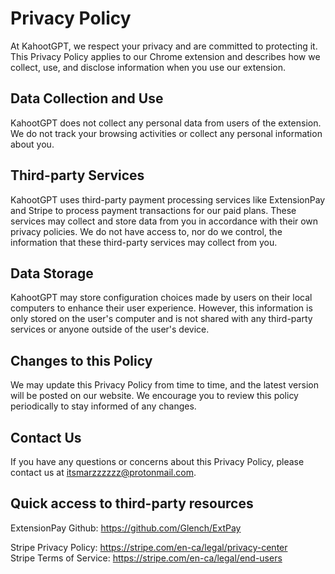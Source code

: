 # Privacy Policy

At KahootGPT, we respect your privacy and are committed to protecting it. This Privacy Policy applies to our Chrome extension and describes how we collect, use, and disclose information when you use our extension.

## Data Collection and Use
KahootGPT does not collect any personal data from users of the extension. We do not track your browsing activities or collect any personal information about you.

## Third-party Services
KahootGPT uses third-party payment processing services like ExtensionPay and Stripe to process payment transactions for our paid plans. These services may collect and store data from you in accordance with their own privacy policies. We do not have access to, nor do we control, the information that these third-party services may collect from you.

## Data Storage
KahootGPT may store configuration choices made by users on their local computers to enhance their user experience. However, this information is only stored on the user's computer and is not shared with any third-party services or anyone outside of the user's device.

## Changes to this Policy
We may update this Privacy Policy from time to time, and the latest version will be posted on our website. We encourage you to review this policy periodically to stay informed of any changes.

## Contact Us
If you have any questions or concerns about this Privacy Policy, please contact us at itsmarzzzzzz@protonmail.com.

## Quick access to third-party resources

ExtensionPay Github: https://github.com/Glench/ExtPay

Stripe Privacy Policy: https://stripe.com/en-ca/legal/privacy-center  
Stripe Terms of Service: https://stripe.com/en-ca/legal/end-users